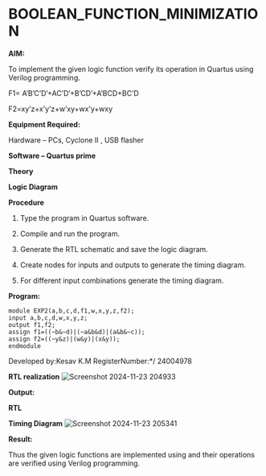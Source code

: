 # BOOLEAN_FUNCTION_MINIMIZATION

**AIM:**

To implement the given logic function verify its operation in Quartus using Verilog programming.

F1= A’B’C’D’+AC’D’+B’CD’+A’BCD+BC’D 

F2=xy’z+x’y’z+w’xy+wx’y+wxy

**Equipment Required:**

Hardware – PCs, Cyclone II , USB flasher

**Software – Quartus prime**

**Theory**

**Logic Diagram**

**Procedure**

1.	Type the program in Quartus software.

2.	Compile and run the program.

3.	Generate the RTL schematic and save the logic diagram.

4.	Create nodes for inputs and outputs to generate the timing diagram.

5.	For different input combinations generate the timing diagram.


**Program:**
```
module EXP2(a,b,c,d,f1,w,x,y,z,f2);
input a,b,c,d,w,x,y,z;
output f1,f2;
assign f1=((~b&~d)|(~a&b&d)|(a&b&~c));
assign f2=((~y&z)|(w&y)|(x&y));
endmodule
```

Developed by:Kesav K.M RegisterNumber:*/ 24004978


**RTL realization**
![Screenshot 2024-11-23 204933](https://github.com/user-attachments/assets/15a87786-0b83-4f3f-a7da-9228ed6defa3)


**Output:**

**RTL**

**Timing Diagram**
![Screenshot 2024-11-23 205341](https://github.com/user-attachments/assets/a4c328c4-e24c-458c-afa1-592116aa8095)


**Result:**

Thus the given logic functions are implemented using and their operations are verified using Verilog programming.

